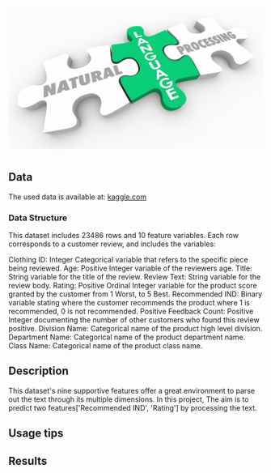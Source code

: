 <img src="img/natural-language-processing-explained.jpg" width=1000/>

# 

## Data

The used data is available at: [kaggle.com](https://www.kaggle.com/nicapotato/womens-ecommerce-clothing-reviews)

### Data Structure
This dataset includes 23486 rows and 10 feature variables. Each row corresponds to a customer review, and includes the variables:

Clothing ID: Integer Categorical variable that refers to the specific piece being reviewed. Age: Positive Integer variable of the reviewers age. Title: String variable for the title of the review. Review Text: String variable for the review body. Rating: Positive Ordinal Integer variable for the product score granted by the customer from 1 Worst, to 5 Best. Recommended IND: Binary variable stating where the customer recommends the product where 1 is recommended, 0 is not recommended. Positive Feedback Count: Positive Integer documenting the number of other customers who found this review positive. Division Name: Categorical name of the product high level division. Department Name: Categorical name of the product department name. Class Name: Categorical name of the product class name.

## Description
This dataset's nine supportive features offer a great environment to parse out the text through its multiple dimensions. In this project, The aim is to predict two features['Recommended IND', 'Rating'] by processing the text.



## Usage tips

## Results



